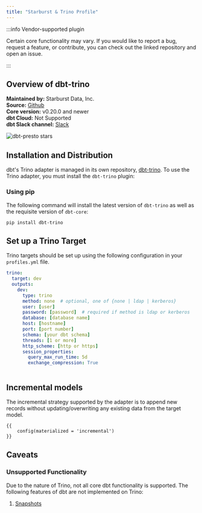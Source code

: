 ```yaml
---
title: "Starburst & Trino Profile"
---
```


:::info Vendor-supported plugin

Certain core functionality may vary. If you would like to report a bug, request a feature, or contribute, you can check out the linked repository and open an issue.

:::

## Overview of dbt-trino

**Maintained by:** Starburst Data, Inc.          
**Source:** [Github](https://github.com/starburstdata/dbt-trino)    
**Core version:** v0.20.0 and newer      
**dbt Cloud:** Not Supported      
**dbt Slack channel:** [Slack](https://getdbt.slack.com/archives/CNNPBQ24R)       

![dbt-presto stars](https://img.shields.io/github/stars/starburstdata/dbt-trino?style=for-the-badge)

## Installation and Distribution

dbt's Trino adapter is managed in its own repository, [dbt-trino](https://github.com/starburstdata/dbt-trino). To use the Trino adapter, you must install the `dbt-trino` plugin:

### Using pip
The following command will install the latest version of `dbt-trino` as well as the requisite version of `dbt-core`:

```
pip install dbt-trino
```


## Set up a Trino Target

Trino targets should be set up using the following configuration in your `profiles.yml` file.

<File name='~/.dbt/profiles.yml'>

```yaml
trino:
  target: dev
  outputs:
    dev:
      type: trino
      method: none  # optional, one of {none | ldap | kerberos}
      user: [user]
      password: [password]  # required if method is ldap or kerberos
      database: [database name]
      host: [hostname]
      port: [port number]
      schema: [your dbt schema]
      threads: [1 or more]
      http_scheme: [http or https]
      session_properties:
        query_max_run_time: 5d
        exchange_compression: True
  

```

</File>

## Incremental models

The incremental strategy supported by the adapter is to append new records without updating/overwriting any existing data from the target model.

```
{{
    config(materialized = 'incremental')
}}
```


## Caveats

### Unsupported Functionality

Due to the nature of Trino, not all core dbt functionality is supported. The following features of dbt are not implemented on Trino:

1. [Snapshots](snapshots)

